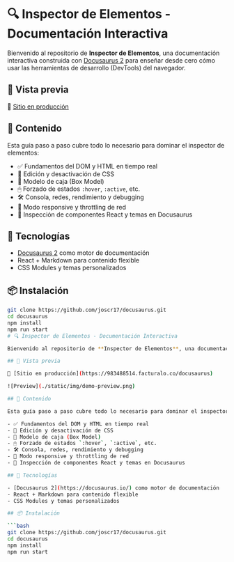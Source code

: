 # 🔍 Inspector de Elementos - Documentación Interactiva

Bienvenido al repositorio de **Inspector de Elementos**, una documentación interactiva construida con [Docusaurus 2](https://docusaurus.io/) para enseñar desde cero cómo usar las herramientas de desarrollo (DevTools) del navegador.

## 🚀 Vista previa

🔗 [Sitio en producción](https://983488514.facturalo.co/docusaurus)


## 📘 Contenido

Esta guía paso a paso cubre todo lo necesario para dominar el inspector de elementos:

- ✅ Fundamentos del DOM y HTML en tiempo real
- 🎨 Edición y desactivación de CSS
- 🧩 Modelo de caja (Box Model)
- 🖱 Forzado de estados `:hover`, `:active`, etc.
- 🛠 Consola, redes, rendimiento y debugging
- 📱 Modo responsive y throttling de red
- 🧪 Inspección de componentes React y temas en Docusaurus

## 🧰 Tecnologías

- [Docusaurus 2](https://docusaurus.io/) como motor de documentación
- React + Markdown para contenido flexible
- CSS Modules y temas personalizados

## 📦 Instalación

```bash
git clone https://github.com/joscr17/docusaurus.git
cd docusaurus
npm install
npm run start
# 🔍 Inspector de Elementos - Documentación Interactiva

Bienvenido al repositorio de **Inspector de Elementos**, una documentación interactiva construida con [Docusaurus 2](https://docusaurus.io/) para enseñar desde cero cómo usar las herramientas de desarrollo (DevTools) del navegador.

## 🚀 Vista previa

🔗 [Sitio en producción](https://983488514.facturalo.co/docusaurus)

![Preview](./static/img/demo-preview.png)

## 📘 Contenido

Esta guía paso a paso cubre todo lo necesario para dominar el inspector de elementos:

- ✅ Fundamentos del DOM y HTML en tiempo real
- 🎨 Edición y desactivación de CSS
- 🧩 Modelo de caja (Box Model)
- 🖱 Forzado de estados `:hover`, `:active`, etc.
- 🛠 Consola, redes, rendimiento y debugging
- 📱 Modo responsive y throttling de red
- 🧪 Inspección de componentes React y temas en Docusaurus

## 🧰 Tecnologías

- [Docusaurus 2](https://docusaurus.io/) como motor de documentación
- React + Markdown para contenido flexible
- CSS Modules y temas personalizados

## 📦 Instalación

```bash
git clone https://github.com/joscr17/docusaurus.git
cd docusaurus
npm install
npm run start
